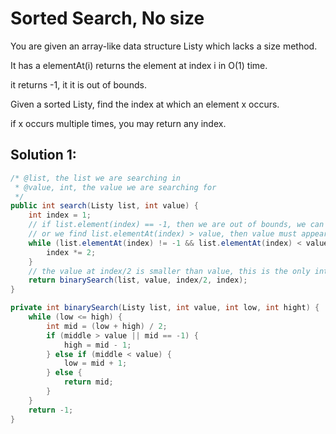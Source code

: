 # Sorted Search, No size

You are given an array-like data structure Listy which lacks a size method.

It has a elementAt(i) returns the element at index i in O(1) time.

it returns -1, it it is out of bounds.

Given a sorted Listy, find the index at which an element x occurs.

if x occurs multiple times, you may return any index.


## Solution 1:

```java
/* @list, the list we are searching in
 * @value, int, the value we are searching for
 */
public int search(Listy list, int value) {
    int index = 1;
    // if list.element(index) == -1, then we are out of bounds, we can search from 0 to index.
    // or we find list.elementAt(index) > value, then value must appear between 0 to index.
    while (list.elementAt(index) != -1 && list.elementAt(index) < value) {
        index *= 2;
    }
    // the value at index/2 is smaller than value, this is the only interval we need to search in.
    return binarySearch(list, value, index/2, index);
}

private int binarySearch(Listy list, int value, int low, int hight) {
    while (low <= high) {
        int mid = (low + high) / 2;
        if (middle > value || mid == -1) {
            high = mid - 1;
        } else if (middle < value) {
            low = mid + 1;
        } else {
            return mid;
        }
    }
    return -1;
}
```